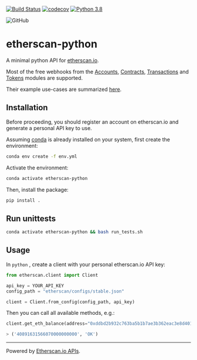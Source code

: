 [![Build Status](https://travis-ci.com/pcko1/etherscan-python.svg?branch=master)](https://travis-ci.com/pcko1/etherscan-python) 
[![codecov](https://codecov.io/gh/pcko1/etherscan-python/branch/master/graph/badge.svg)](https://codecov.io/gh/pcko1/etherscan-python)
[![Python 3.8](https://img.shields.io/badge/python-3.8-blue.svg)](https://www.python.org/downloads/release/python-385/)

![GitHub](https://img.shields.io/github/license/pcko1/etherscan-python)

# etherscan-python

A minimal python API for [etherscan.io](etherscan.io). 

Most of the free webhooks from the [Accounts](https://etherscan.io/apis#accounts), [Contracts](https://etherscan.io/apis#contracts), [Transactions](https://etherscan.io/apis#transactions) and [Tokens](https://etherscan.io/apis#tokens) modules are supported.

 Their example use-cases are summarized [here](https://api.etherscan.io/apis).

## Installation

Before proceeding, you should register an account on etherscan.io and generate a personal API key to use. 

Assuming [conda](https://docs.conda.io/en/latest/miniconda.html) is already installed on your system, first create the environment:

``` bash
conda env create -f env.yml
```

Activate the environment:

``` bash
conda activate etherscan-python
```

Then, install the package:

``` bash
pip install .
```

## Run unittests

``` bash
conda activate etherscan-python && bash run_tests.sh
````

## Usage

In `python` , create a client with your personal etherscan.io API key:

``` python
from etherscan.client import Client

api_key = YOUR_API_KEY
config_path = "etherscan/configs/stable.json"

client = Client.from_config(config_path, api_key)
```

Then you can call all available methods, e.g.:

``` python
client.get_eth_balance(address="0xddbd2b932c763ba5b1b7ae3b362eac3e8d40121a")

> ('40891631566070000000000', 'OK')
```

___
Powered by [Etherscan.io APIs](https://etherscan.io/apis).
